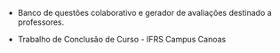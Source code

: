 - Banco de questões colaborativo e gerador de avaliações destinado a professores.

- Trabalho de Conclusão de Curso - IFRS Campus Canoas
